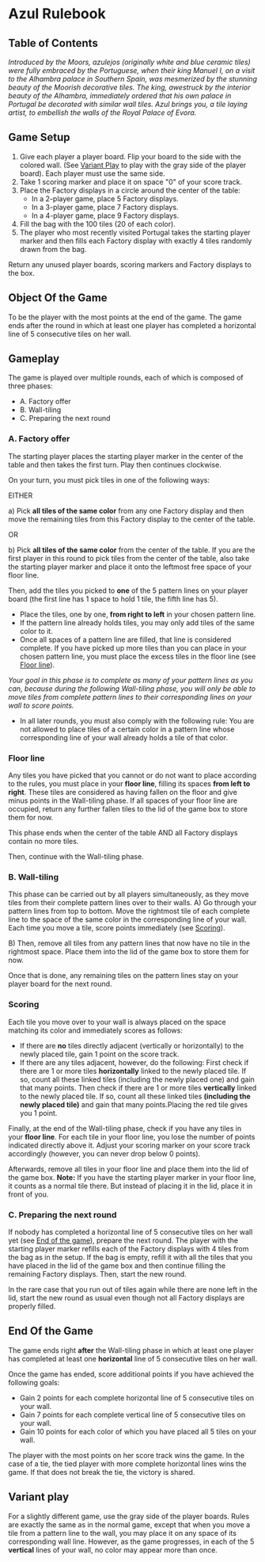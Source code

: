 # Azul Rulebook

## Table of Contents

*Introduced by the Moors, azulejos (originally white and blue ceramic tiles) were fully embraced by the Portuguese, when their king Manuel I, on a visit to the Alhambra palace in Southern Spain, was mesmerized by the stunning beauty of the Moorish decorative tiles. The king, awestruck by the interior beauty of the Alhambra, immediately ordered that his own palace in Portugal be decorated with similar wall tiles. Azul brings you, a tile laying artist, to embellish the walls of the Royal Palace of Evora.*

## Game Setup

1. Give each player a player board. Flip your board to the side with the colored wall. (See [Variant Play](#variant-play) to play with the gray side of the player board). Each player must use the same side.
2. Take 1 scoring marker and place it on space "0" of your score track.
3. Place the Factory displays in a circle around the center of the table:
   * In a 2-player game, place 5 Factory displays.
   * In a 3-player game, place 7 Factory displays.
   * In a 4-player game, place 9 Factory displays.
4. Fill the bag with the 100 tiles (20 of each color).
5. The player who most recently visited Portugal takes the starting player marker and then fills each Factory display with exactly 4 tiles randomly drawn from the bag.

Return any unused player boards, scoring markers and Factory displays to the box.

## Object Of the Game

To be the player with the most points at the end of the game. The game ends after the round in which at least one player has completed a horizontal line of 5 consecutive tiles on her wall.

## Gameplay

The game is played over multiple rounds, each of which is composed of three phases:

* A. Factory offer
* B. Wall-tiling
* C. Preparing the next round

### A. Factory offer

The starting player places the starting player marker in the center of the table and then takes the first turn. Play then continues clockwise.

On your turn, you must pick tiles in one of the following ways:

EITHER

a) Pick **all tiles of the same color** from any one Factory display and then move the remaining tiles from this Factory display to the center of the table.

OR

b) Pick **all tiles of the same color** from the center of the table. If you are the first player in this round to pick tiles from the center of the table, also take the starting player marker and place it onto the leftmost free space of your floor line.

Then, add the tiles you picked to **one** of the 5 pattern lines on your player board (the first line has 1 space to hold 1 tile, the fifth line has 5).

* Place the tiles, one by one, **from right to left** in your chosen pattern line.
* If the pattern line already holds tiles, you may only add tiles of the same color to it.
* Once all spaces of a pattern line are filled, that line is considered complete. If you have picked up more tiles than you can place in your chosen pattern line, you must place the excess tiles in the floor line (see [Floor line](#floor-line)).

*Your goal in this phase is to complete as many of your pattern lines as you can, because during the following Wall-tiling phase, you will only be able to move tiles from complete pattern lines to their corresponding lines on your wall to score points.*

* In all later rounds, you must also comply with the following rule: You are not allowed to place tiles of a certain color in a pattern line whose corresponding line of your wall already holds a tile of that color.

### Floor line

Any tiles you have picked that you cannot or do not want to place according to the rules, you must place in your **floor line**, filling its spaces **from left to right**. These tiles are considered as having fallen on the floor and give minus points in the Wall-tiling phase. If all spaces of your floor line are occupied, return any further fallen tiles to the lid of the game box to store them for now.

This phase ends when the center of the table AND all Factory displays contain no more tiles.

Then, continue with the Wall-tiling phase.

### B. Wall-tiling

This phase can be carried out by all players simultaneously, as they move tiles from their complete pattern lines over to their walls.
A) Go through your pattern lines from top to bottom. Move the rightmost  tile of each complete line to the space of the same color in the corresponding line of your wall. Each time you move a tile, score points immediately (see [Scoring](#scoring)).

B) Then, remove all tiles from any pattern lines that now have no tile in the rightmost  space. Place them into the lid of the game box to store them for now.

Once that is done, any remaining tiles on the pattern lines stay on your player board for the next round.

### Scoring

Each tile you move over to your wall is always placed on the space matching its color and immediately scores as follows:

* If there are **no** tiles directly adjacent (vertically or horizontally) to the newly placed tile, gain 1 point on the score track.
* If there are any tiles adjacent, however, do the following:
First check if there are 1 or more tiles **horizontally** linked to the newly placed tile. If so, count all these linked tiles (including the newly placed one) and gain that many points.
Then check if there are 1 or more tiles **vertically** linked to the newly placed tile. If so, count all these linked tiles **(including the newly placed tile)** and gain that many points.Placing the red tile gives you 1 point.

Finally, at the end of the Wall-tiling phase, check if you have any tiles in your **floor line**. For each tile in your floor line, you lose the number of points indicated directly above it. Adjust your scoring marker on your score track accordingly (however, you can never drop below 0 points).

Afterwards, remove all tiles in your floor line and place them into the lid of the game box. **Note:** If you have the starting player marker in your floor line, it counts as a normal tile there. But instead of placing it in the lid, place it in front of you.

### C. Preparing the next round

If nobody has completed a horizontal line of 5 consecutive tiles on her wall yet (see [End of the game](#end-of-the-game)), prepare the next round. The player with the starting player marker refills each of the Factory displays with 4 tiles from the bag as in the setup. If the bag is empty, refill it with all the tiles that you have placed in the lid of the game box and then continue filling the remaining Factory displays. Then, start the new round.

In the rare case that you run out of tiles again while there are none left in the lid, start the new round as usual even though not all Factory displays are properly filled.

## End Of the Game

The game ends right **after** the Wall-tiling phase in which at least one player has completed at least one **horizontal** line of 5 consecutive tiles on her wall.

Once the game has ended, score additional points if you have achieved the following goals:

* Gain 2 points for each complete horizontal line of 5 consecutive tiles on your wall.
* Gain 7 points for each complete vertical line of 5 consecutive tiles on your wall.
* Gain 10 points for each color of which you have placed all 5 tiles on your wall.

The player with the most points on her score track wins the game. In the case of a tie, the tied player with more complete horizontal lines wins the game. If that does not break the tie, the victory is shared.

## Variant play

For a slightly different game, use the gray side of the player boards. Rules are exactly the same as in the normal game, except that when you move a tile from a pattern line to the wall, you may place it on any space of its corresponding wall line. However, as the game progresses, in each of the 5 **vertical** lines of your wall, no color may appear more than once.
